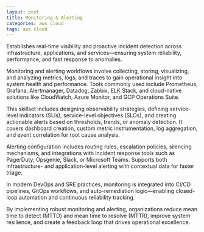 ```yaml
---
layout: post
title: Monitoring & Alerting
categories: aws cloud
tags: aws cloud
---
```


Establishes real-time visibility and proactive incident detection across infrastructure, applications, and services—ensuring system reliability, performance, and fast response to anomalies.

<!--more-->
Monitoring and alerting workflows involve collecting, storing, visualizing, and analyzing metrics, logs, and traces to gain operational insight into system health and performance. Tools commonly used include Prometheus, Grafana, Alertmanager, Datadog, Zabbix, ELK Stack, and cloud-native solutions like CloudWatch, Azure Monitor, and GCP Operations Suite.

This skillset includes designing observability strategies, defining service-level indicators (SLIs), service-level objectives (SLOs), and creating actionable alerts based on thresholds, trends, or anomaly detection. It covers dashboard creation, custom metric instrumentation, log aggregation, and event correlation for root cause analysis.

Alerting configuration includes routing rules, escalation policies, silencing mechanisms, and integrations with incident response tools such as PagerDuty, Opsgenie, Slack, or Microsoft Teams. Supports both infrastructure- and application-level alerting with contextual data for faster triage.

In modern DevOps and SRE practices, monitoring is integrated into CI/CD pipelines, GitOps workflows, and auto-remediation logic—enabling closed-loop automation and continuous reliability tracking.

By implementing robust monitoring and alerting, organizations reduce mean time to detect (MTTD) and mean time to resolve (MTTR), improve system resilience, and create a feedback loop that drives operational excellence.